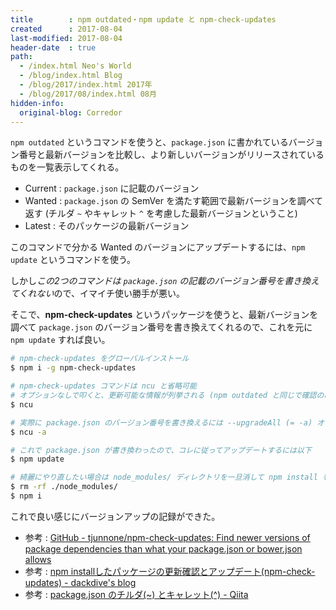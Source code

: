 ```yaml
---
title        : npm outdated・npm update と npm-check-updates
created      : 2017-08-04
last-modified: 2017-08-04
header-date  : true
path:
  - /index.html Neo's World
  - /blog/index.html Blog
  - /blog/2017/index.html 2017年
  - /blog/2017/08/index.html 08月
hidden-info:
  original-blog: Corredor
---
```


`npm outdated` というコマンドを使うと、`package.json` に書かれているバージョン番号と最新バージョンを比較し、より新しいバージョンがリリースされているものを一覧表示してくれる。

- Current : `package.json` に記載のバージョン
- Wanted : `package.json` の SemVer を満たす範囲で最新バージョンを調べて返す (チルダ `~` やキャレット `^` を考慮した最新バージョンということ)
- Latest : そのパッケージの最新バージョン

このコマンドで分かる Wanted のバージョンにアップデートするには、`npm update` というコマンドを使う。

しかし*この2つのコマンドは `package.json` の記載のバージョン番号を書き換えてくれない*ので、イマイチ使い勝手が悪い。

そこで、**npm-check-updates** というパッケージを使うと、最新バージョンを調べて `package.json` のバージョン番号を書き換えてくれるので、これを元に `npm update` すれば良い。

```bash
# npm-check-updates をグローバルインストール
$ npm i -g npm-check-updates

# npm-check-updates コマンドは ncu と省略可能
# オプションなしで叩くと、更新可能な情報が列挙される (npm outdated と同じで確認のみ)
$ ncu

# 実際に package.json のバージョン番号を書き換えるには --upgradeAll (= -a) オプションを付ける
$ ncu -a

# これで package.json が書き換わったので、コレに従ってアップデートするには以下
$ npm update

# 綺麗にやり直したい場合は node_modules/ ディレクトリを一旦消して npm install をやり直す
$ rm -rf ./node_modules/
$ npm i
```

これで良い感じにバージョンアップの記録ができた。

- 参考 : [GitHub - tjunnone/npm-check-updates: Find newer versions of package dependencies than what your package.json or bower.json allows](https://github.com/tjunnone/npm-check-updates)
- 参考 : [npm installしたパッケージの更新確認とアップデート(npm-check-updates) - dackdive's blog](http://dackdive.hateblo.jp/entry/2016/10/10/095800)
- 参考 : [package.json のチルダ(~) とキャレット(^) - Qiita](http://qiita.com/sotarok/items/4ebd4cfedab186355867)
